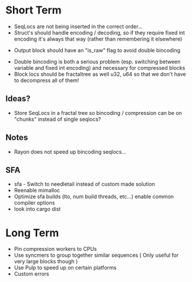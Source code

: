 # Short Term
- SeqLocs are not being inserted in the correct order...
- Struct's should handle encoding / decoding, so if they require fixed int encoding it's always that way (rather than remembering it elsewhere)
* Output block should have an "is_raw" flag to avoid double bincoding
- Double bincoding is both a serious problem (esp. switching between variable and fixed int encoding) and necessary for compressed blocks
- Block locs should be fractaltree as well u32, u64 so that we don't have to decompress all of them!

## Ideas?
- Store SeqLocs in a fractal tree so bincoding / compression can be on "chunks" instead of single seqlocs?

## Notes
- Rayon does not speed up bincoding seqlocs...


## SFA 
- sfa - Switch to needletail instead of custom made solution 
- Reenable mimalloc
- Optimize sfa builds (lto, num build threads, etc...) enable common compiler options
- look into cargo dist

# Long Term

* Pin compression workers to CPUs
* Use syncmers to group together similar sequences ( Only useful for very large blocks though )
* Use Pulp to speed up on certain platforms
* Custom errors